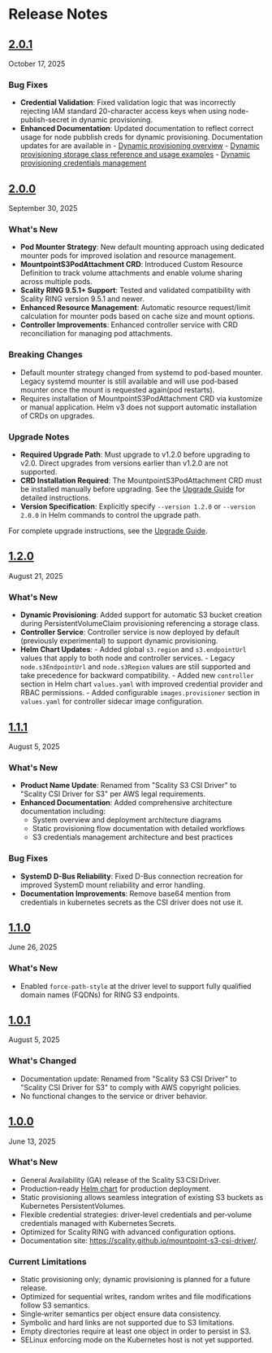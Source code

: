 # Release Notes

## [2.0.1](https://github.com/scality/mountpoint-s3-csi-driver/releases/tag/2.0.1)

October 17, 2025

### Bug Fixes

- **Credential Validation**: Fixed validation logic that was incorrectly rejecting IAM standard 20-character access keys when using node-publish-secret in dynamic provisioning.
- **Enhanced Documentation**: Updated documentation to reflect correct usage for node pubblish creds for dynamic provisioning.
  Documentation updates for are available in
      - [Dynamic provisioning overview](./volume-provisioning/dynamic-provisioning/overview.md)
      - [Dynamic provisioning storage class reference and usage examples](./volume-provisioning/dynamic-provisioning/storageclass-reference-and-usage-examples.md)
      - [Dynamic provisioning credentials management](architecture/ring-s3-credentials-management/dynamic-provisioning-credentials-management.md)

## [2.0.0](https://github.com/scality/mountpoint-s3-csi-driver/releases/tag/2.0.0)

September 30, 2025

### What's New

- **Pod Mounter Strategy**: New default mounting approach using dedicated mounter pods for improved isolation and resource management.
- **MountpointS3PodAttachment CRD**: Introduced Custom Resource Definition to track volume attachments and enable volume sharing across multiple pods.
- **Scality RING 9.5.1+ Support**: Tested and validated compatibility with Scality RING version 9.5.1 and newer.
- **Enhanced Resource Management**: Automatic resource request/limit calculation for mounter pods based on cache size and mount options.
- **Controller Improvements**: Enhanced controller service with CRD reconciliation for managing pod attachments.

### Breaking Changes

- Default mounter strategy changed from systemd to pod-based mounter. Legacy systemd mounter is still available and will use pod-based mounter once the mount is requested again(pod restarts).
- Requires installation of MountpointS3PodAttachment CRD via kustomize or manual application. Helm v3 does not support automatic installation of CRDs on upgrades.

### Upgrade Notes

- **Required Upgrade Path**: Must upgrade to v1.2.0 before upgrading to v2.0. Direct upgrades from versions earlier than v1.2.0 are not supported.
- **CRD Installation Required**: The MountpointS3PodAttachment CRD must be installed manually before upgrading. See the [Upgrade Guide](driver-deployment/upgrade-guide.md) for detailed instructions.
- **Version Specification**: Explicitly specify `--version 1.2.0` or `--version 2.0.0` in Helm commands to control the upgrade path.

For complete upgrade instructions, see the [Upgrade Guide](driver-deployment/upgrade-guide.md).

## [1.2.0](https://github.com/scality/mountpoint-s3-csi-driver/releases/tag/1.2.0)

August 21, 2025

### What's New

- **Dynamic Provisioning**: Added support for automatic S3 bucket creation during PersistentVolumeClaim provisioning referencing a storage class.
- **Controller Service**: Controller service is now deployed by default (previously experimental) to support dynamic provisioning.
- **Helm Chart Updates**:
      - Added global `s3.region` and `s3.endpointUrl` values that apply to both node and controller services.
      - Legacy `node.s3EndpointUrl` and `node.s3Region` values are still supported and take precedence for backward compatibility.
      - Added new `controller` section in Helm chart `values.yaml` with improved credential provider and RBAC permissions.
      - Added configurable `images.provisioner` section in `values.yaml` for controller sidecar image configuration.

## [1.1.1](https://github.com/scality/mountpoint-s3-csi-driver/releases/tag/1.1.1)

August 5, 2025

### What's New

- **Product Name Update**: Renamed from "Scality S3 CSI Driver" to "Scality CSI Driver for S3" per AWS legal requirements.
- **Enhanced Documentation**: Added comprehensive architecture documentation including:
  - System overview and deployment architecture diagrams
  - Static provisioning flow documentation with detailed workflows
  - S3 credentials management architecture and best practices

### Bug Fixes

- **SystemD D-Bus Reliability**: Fixed D-Bus connection recreation for improved SystemD mount reliability and error handling.
- **Documentation Improvements**: Remove base64 mention from credentials in kubernetes secrets as the CSI driver does not use it.

## [1.1.0](https://github.com/scality/mountpoint-s3-csi-driver/releases/tag/1.1.0)

June 26, 2025

### What's New

- Enabled `force-path-style` at the driver level to support fully qualified domain names (FQDNs) for RING S3 endpoints.

## [1.0.1](https://github.com/scality/mountpoint-s3-csi-driver/releases/tag/1.0.1)

August 5, 2025

### What's Changed

- Documentation update: Renamed from "Scality S3 CSI Driver" to "Scality CSI Driver for S3" to comply with AWS copyright policies.
- No functional changes to the service or driver behavior.

## [1.0.0](https://github.com/scality/mountpoint-s3-csi-driver/releases/tag/1.0.0)

June 13, 2025

### What's New

- General Availability (GA) release of the Scality S3 CSI Driver.
- Production‑ready [Helm chart](https://github.com/scality/mountpoint-s3-csi-driver/tree/main/charts/scality-mountpoint-s3-csi-driver) for production deployment.
- Static provisioning allows seamless integration of existing S3 buckets as Kubernetes PersistentVolumes.
- Flexible credential strategies: driver‑level credentials and per‑volume credentials managed with Kubernetes Secrets.
- Optimized for Scality RING with advanced configuration options.
- Documentation site: <https://scality.github.io/mountpoint-s3-csi-driver/>.

### Current Limitations

- Static provisioning only; dynamic provisioning is planned for a future release.
- Optimized for sequential writes, random writes and file modifications follow S3 semantics.
- Single‑writer semantics per object ensure data consistency.
- Symbolic and hard links are not supported due to S3 limitations.
- Empty directories require at least one object in order to persist in S3.
- SELinux enforcing mode on the Kubernetes host is not yet supported.
